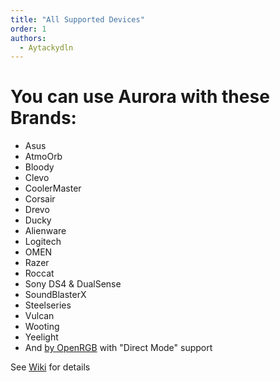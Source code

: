 ```yaml
---
title: "All Supported Devices"
order: 1
authors:
  - Aytackydln
---
```


# You can use Aurora with these Brands:
- Asus
- AtmoOrb
- Bloody
- Clevo
- CoolerMaster
- Corsair
- Drevo
- Ducky
- Alienware
- Logitech
- OMEN
- Razer
- Roccat
- Sony DS4 & DualSense
- SoundBlasterX
- Steelseries
- Vulcan
- Wooting
- Yeelight
- And [by OpenRGB](https://openrgb.org/devices.html) with "Direct Mode" support

See [Wiki](https://github.com/Aurora-RGB/Aurora/wiki/Supported-Devices) for details
